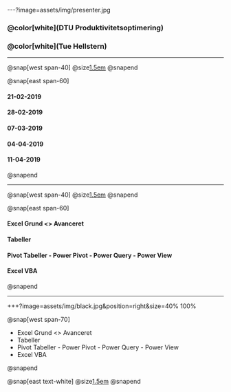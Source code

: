 ---?image=assets/img/presenter.jpg

### @color[white](DTU Produktivitetsoptimering)
### @color[white](Tue Hellstern)

---

@snap[west span-40]
@size[1.5em](Kursusgange)
@snapend

@snap[east span-60]
  #### 21-02-2019
  #### 28-02-2019
  #### 07-03-2019

  #### 04-04-2019
  #### 11-04-2019
@snapend

---

@snap[west span-40]
@size[1.5em](Kursusindhold)
@snapend

@snap[east span-60]
  #### Excel Grund <> Avanceret
  #### Tabeller
  #### Pivot Tabeller - Power Pivot - Power Query - Power View
  #### Excel VBA
@snapend

---

+++?image=assets/img/black.jpg&position=right&size=40% 100%

@snap[west span-70]
    <UL>
      <LI>Excel Grund <> Avanceret
      <LI>Tabeller
      <LI>Pivot Tabeller - Power Pivot - Power Query - Power View
      <LI>Excel VBA
    </UL>
@snapend

@snap[east text-white]
  @size[1.5em](Indhold)
@snapend



